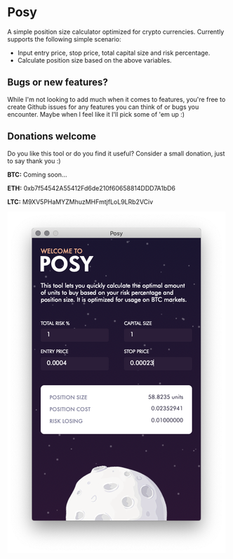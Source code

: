 # Posy
A simple position size calculator optimized for crypto currencies. Currently supports the following simple scenario:

- Input entry price, stop price, total capital size and risk percentage.
- Calculate position size based on the above variables.

## Bugs or new features?

While I'm not looking to add much when it comes to features, you're free to create Github issues for any features you can think of or bugs you encounter. Maybe when I feel like it I'll pick some of 'em up :)

## Donations welcome

Do you like this tool or do you find it useful? Consider a small donation, just to say thank you :)

**BTC:** Coming soon...

**ETH:** 0xb7f54542A55412Fd6de210f60658814DDD7A1bD6

**LTC:** M9XV5PHaMYZMhuzMHFmtjfLoL9LRb2VCiv

![](https://github.com/cryptoc00kie/Posy/blob/master/sample.png)
